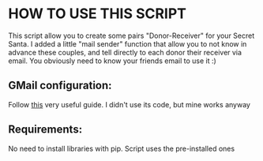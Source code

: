 # HOW TO USE THIS SCRIPT
This script allow you to create some pairs "Donor-Receiver" for your Secret Santa. I added a little "mail sender" function that allow you to not know in advance these couples, and tell directly to each donor their receiver via email. You obviously need to know your friends email to use it :)
## GMail configuration:
Follow [this](https://web.archive.org/web/20221025065204/https://leimao.github.io/blog/2022-12-29-Python-Send-Gmail//) very useful guide. I didn't use its code, but mine works anyway
## Requirements:
No need to install libraries with pip. Script uses the pre-installed ones
